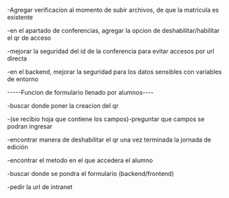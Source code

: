 -Agregar verificacion al momento de subir archivos, de que la matricula es existente

-en el apartado de conferencias, agregar la opcion de deshabilitar/habilitar el qr de acceso

-mejorar la seguridad del id de la conferencia para evitar accesos por url directa

-en el backend, mejorar la seguridad para los datos sensibles con variables de entorno



-----Funcion de formulario llenado por alumnos----

-buscar donde poner la creacion del qr

-(se recibio hoja que contiene los campos)-preguntar que campos se podran ingresar

-encontrar manera de deshabilitar el qr una vez terminada la jornada de edición

-encontrar el metodo en el que accedera el alumno

-buscar donde se pondra el formulario (backend/frontend)

-pedir la url de intranet